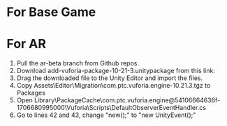 # For Base Game

# For AR
1. Pull the ar-beta branch from Github repos.
2. Download add-vuforia-package-10-21-3.unitypackage from this link: [<link>](https://drive.google.com/file/d/1xro_znx7eAz-oLPXoFT72fhturNsg5h0/view?fbclid=IwZXh0bgNhZW0CMTAAAR18zM9d-KeNK9w6tLaiXV1PCOPgaSTBgMc3HwfXYmZVekTakL9KxYg6oi8_aem_AZWl9ugoPTuRz4hp0ix0T8196qQF4o2998Uryy0-1tfxBrp4FEXD6T00aOYlQvi8sxeacS_rGlc-TI0SvIMKd6zs)
3. Drag the downloaded file to the Unity Editor and import the files.
4. Copy Assets\Editor\Migration\com.ptc.vuforia.engine-10.21.3.tgz to Packages
5. Open Library\PackageCache\com.ptc.vuforia.engine@54106664636f-1706680995000\Vuforia\Scripts\DefaultObserverEventHandler.cs
6. Go to lines 42 and 43, change "new();" to "new UnityEvent();"